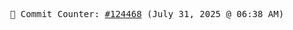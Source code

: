 <p align="center">
    <samp>
        📮 Commit Counter: <a href="https://github.com/Javascript-void0/Javascript-void0/commits/main">#124468</a> (July 31, 2025 @ 06:38 AM)
    </samp>
</p>
